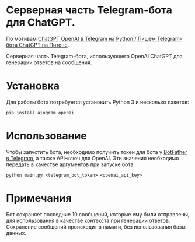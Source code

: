 # Серверная часть Telegram-бота для ChatGPT.


По мотивам [ChatGPT OpenAI в Telegram на Python / Пишем Telegram-бота ChatGPT на Питоне](https://www.youtube.com/watch?app=desktop&v=7X1zxEzQGGM).

Серверная часть Telegram-бота, использующего OpenAI ChatGPT для генерации ответов на сообщения.

# Установка

Для работы бота потребуется установить Python 3 и несколько пакетов:
```
pip install aiogram openai
```

# Использование

Чтобы запустить бота, необходимо получить токен для бота у [BotFather в Telegram](https://t.me/BotFather), а также API-ключ для OpenAI. Эти значения необходимо передать в качестве аргументов при запуске бота:

```
python main.py <telegram_bot_token> <openai_api_key>
```

# Примечания

Бот сохраняет последние 10 сообщений, которые ему были отправлены, для использования в качестве контекста при генерации ответов. Сохранение сообщений происходит в памяти, без использования базы данных.